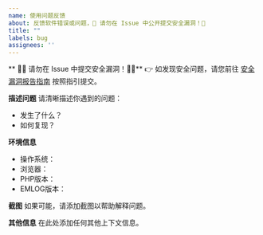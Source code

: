 ```yaml
---
name: 使用问题反馈
about: 反馈软件错误或问题，🚨 请勿在 Issue 中公开提交安全漏洞！🚨
title: ""
labels: bug
assignees: ''
---
```


** 🚨🚨 请勿在 Issue 中提交安全漏洞！🚨🚨**
👉 如发现安全问题，请您前往 [安全漏洞报告指南](https://github.com/emlog/emlog/blob/master/SECURITY.md) 按照指引提交。

**描述问题**
请清晰描述你遇到的问题：
- 发生了什么？
- 如何复现？

**环境信息**
- 操作系统：
- 浏览器：
- PHP版本：
- EMLOG版本：

**截图**
如果可能，请添加截图以帮助解释问题。

**其他信息**
在此处添加任何其他上下文信息。